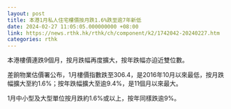 ```yaml
---
layout: post
title: 本港1月私人住宅樓價按月跌1.6%跌至逾7年新低
date: 2024-02-27 11:05:05.000000000 +08:00
link: https://news.rthk.hk/rthk/ch/component/k2/1742042-20240227.htm
categories: rthk
---
```


本港樓價連跌9個月，按月跌幅再度擴大，按年跌幅亦迫近雙位數。

差餉物業估價署公布，1月樓價指數跌至306.4，是2016年10月以來最低，按月跌幅擴大至約1.6%；按年跌幅擴大至逾9.4%，是11個月以來最大。

1月中小型及大型單位按月跌約1.6%或以上，按年同樣跌逾9%。
